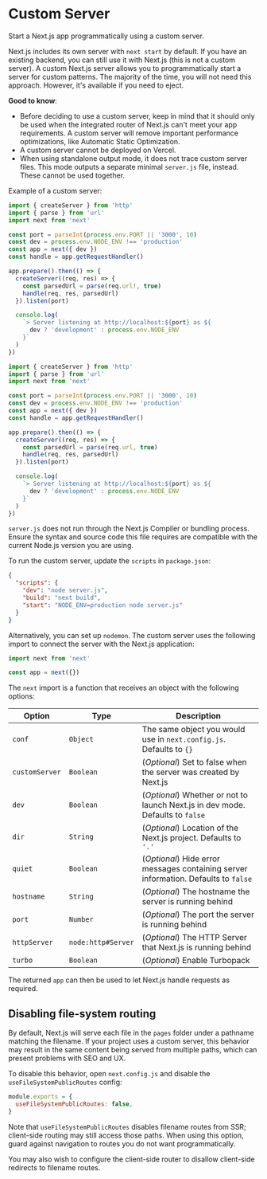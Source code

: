 # Custom Server

Start a Next.js app programmatically using a custom server.

Next.js includes its own server with `next start` by default. If you have an existing backend, you can still use it with Next.js (this is not a custom server). A custom Next.js server allows you to programmatically start a server for custom patterns. The majority of the time, you will not need this approach. However, it's available if you need to eject.

**Good to know**:
- Before deciding to use a custom server, keep in mind that it should only be used when the integrated router of Next.js can't meet your app requirements. A custom server will remove important performance optimizations, like Automatic Static Optimization.
- A custom server cannot be deployed on Vercel.
- When using standalone output mode, it does not trace custom server files. This mode outputs a separate minimal `server.js` file, instead. These cannot be used together.

Example of a custom server:

```ts
import { createServer } from 'http'
import { parse } from 'url'
import next from 'next'

const port = parseInt(process.env.PORT || '3000', 10)
const dev = process.env.NODE_ENV !== 'production'
const app = next({ dev })
const handle = app.getRequestHandler()

app.prepare().then(() => {
  createServer((req, res) => {
    const parsedUrl = parse(req.url!, true)
    handle(req, res, parsedUrl)
  }).listen(port)

  console.log(
    `> Server listening at http://localhost:${port} as ${
      dev ? 'development' : process.env.NODE_ENV
    }`
  )
})
```

```js
import { createServer } from 'http'
import { parse } from 'url'
import next from 'next'

const port = parseInt(process.env.PORT || '3000', 10)
const dev = process.env.NODE_ENV !== 'production'
const app = next({ dev })
const handle = app.getRequestHandler()

app.prepare().then(() => {
  createServer((req, res) => {
    const parsedUrl = parse(req.url, true)
    handle(req, res, parsedUrl)
  }).listen(port)

  console.log(
    `> Server listening at http://localhost:${port} as ${
      dev ? 'development' : process.env.NODE_ENV
    }`
  )
})
```

`server.js` does not run through the Next.js Compiler or bundling process. Ensure the syntax and source code this file requires are compatible with the current Node.js version you are using.

To run the custom server, update the `scripts` in `package.json`:

```json
{
  "scripts": {
    "dev": "node server.js",
    "build": "next build",
    "start": "NODE_ENV=production node server.js"
  }
}
```

Alternatively, you can set up `nodemon`. The custom server uses the following import to connect the server with the Next.js application:

```js
import next from 'next'

const app = next({})
```

The `next` import is a function that receives an object with the following options:

| Option         | Type               | Description                                                                         |
| -------------- | ------------------ | ----------------------------------------------------------------------------------- |
| `conf`         | `Object`           | The same object you would use in `next.config.js`. Defaults to `{}`                 |
| `customServer` | `Boolean`          | (_Optional_) Set to false when the server was created by Next.js                    |
| `dev`          | `Boolean`          | (_Optional_) Whether or not to launch Next.js in dev mode. Defaults to `false`      |
| `dir`          | `String`           | (_Optional_) Location of the Next.js project. Defaults to `'.'`                     |
| `quiet`        | `Boolean`          | (_Optional_) Hide error messages containing server information. Defaults to `false` |
| `hostname`     | `String`           | (_Optional_) The hostname the server is running behind                              |
| `port`         | `Number`           | (_Optional_) The port the server is running behind                                  |
| `httpServer`   | `node:http#Server` | (_Optional_) The HTTP Server that Next.js is running behind                         |
| `turbo`        | `Boolean`          | (_Optional_) Enable Turbopack                                                       |

The returned `app` can then be used to let Next.js handle requests as required.

## Disabling file-system routing

By default, Next.js will serve each file in the `pages` folder under a pathname matching the filename. If your project uses a custom server, this behavior may result in the same content being served from multiple paths, which can present problems with SEO and UX.

To disable this behavior, open `next.config.js` and disable the `useFileSystemPublicRoutes` config:

```js
module.exports = {
  useFileSystemPublicRoutes: false,
}
```

Note that `useFileSystemPublicRoutes` disables filename routes from SSR; client-side routing may still access those paths. When using this option, guard against navigation to routes you do not want programmatically.

You may also wish to configure the client-side router to disallow client-side redirects to filename routes.
